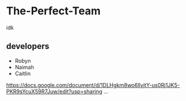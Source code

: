 # The-Perfect-Team
idk
## developers
* Robyn
* Naimah
* Caitlin

https://docs.google.com/document/d/1DLHgkm8wo6llyjtY-us0Rj1JK5-PKR9sYcuX59R7Juw/edit?usp=sharing
...
